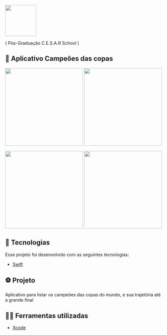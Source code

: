 <p float="left">
  
<img src="https://user-images.githubusercontent.com/32901063/118206851-c10e2f80-b439-11eb-8124-285d87ca1812.png" width="100">
</p>
 ( Pós-Graduação C.E.S.A.R School )
 
## 📱 Aplicativo Campeões das copas

<p float="left">
<img src="https://user-images.githubusercontent.com/32901063/143719806-274005af-515b-484a-8413-f7d101f7fcae.png" width="250">
<img src="https://user-images.githubusercontent.com/32901063/143719812-3a9d4b96-cd10-4801-84ad-2a4c97d4beb1.png" width="250">
</p>

<p float="left">
<img src="https://user-images.githubusercontent.com/32901063/143719813-bbac3ba9-135b-4468-a1c0-dc5777e7f222.png" width="250">
<img src="https://user-images.githubusercontent.com/32901063/143719816-ae6b8605-c70a-4b2e-8be0-59a648721faa.png" width="250">
</p>

## :rocket: Tecnologias
Esse projeto foi desenvolvido com as seguintes tecnologias:
- [Swift](https://www.swift.org/)


## ⚽ Projeto
Aplicativo para listar os campeões das copas do mundo, e sua trajetória até a grande final

## 👨‍💻 Ferramentas utilizadas
- [Xcode](https://developer.apple.com/xcode/)

